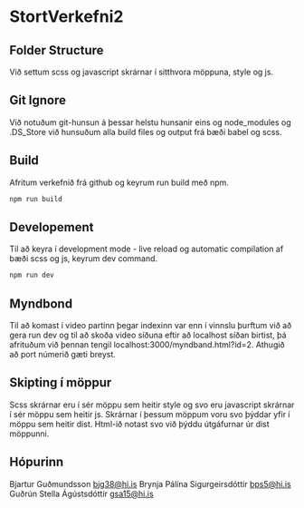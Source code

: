 # StortVerkefni2

## Folder Structure
Við settum scss og javascript skrárnar í sitthvora möppuna, style og js.

## Git Ignore
Við notuðum git-hunsun á þessar helstu hunsanir eins og node_modules og .DS_Store við hunsuðum alla build files og output frá bæði babel og scss.

## Build
Afritum verkefnið frá github og keyrum run build með npm.
```sh
npm run build
```

## Developement
Til að keyra í development mode - live reload og automatic compilation af bæði scss og js, keyrum dev command.
```sh
npm run dev
```

## Myndbond
Til að komast í video partinn þegar indexinn var enn í vinnslu þurftum við að gera run dev og til að skoða video síðuna eftir að localhost síðan birtist, þá afrituðum við þennan tengil localhost:3000/myndband.html?id=2. Athugið að port númerið gæti breyst.

## Skipting í möppur
Scss skrárnar eru í sér möppu sem heitir style og svo eru javascript skrárnar í sér möppu sem heitir js. Skrárnar í þessum möppum voru svo þýddar yfir í möppu sem heitir dist. Html-ið notast svo við þýddu útgáfurnar úr dist möppunni.

## Hópurinn
Bjartur Guðmundsson                 bjg38@hi.is
Brynja Pálína Sigurgeirsdóttir      bps5@hi.is
Guðrún Stella Ágústsdóttir          gsa15@hi.is
